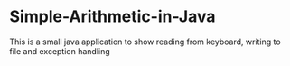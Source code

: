 # Simple-Arithmetic-in-Java
This is a small java application to show reading from keyboard, writing to file and exception handling
